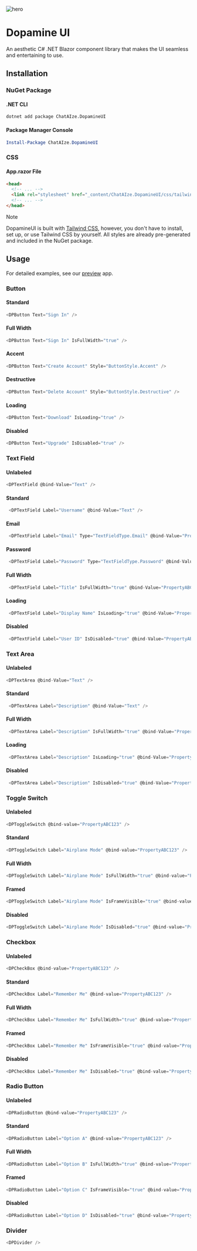 ![hero](https://github.com/chataize/dopamine-ui/assets/124832798/302f8f3b-73e0-40b3-82ce-d9997bfb0a88)

# Dopamine UI
An aesthetic C# .NET Blazor component library that makes the UI seamless and entertaining to use.

## Installation
### NuGet Package
#### .NET CLI
```bash
dotnet add package ChatAIze.DopamineUI
```
#### Package Manager Console
```powershell
Install-Package ChatAIze.DopamineUI
```
### CSS
#### App.razor File
```html
<head>
  <!-- ... -->
  <link rel="stylesheet" href="_content/ChatAIze.DopamineUI/css/tailwind.css">
  <!-- ... -->
</head>
```
> [!NOTE]
> DopamineUI is built with [Tailwind CSS](https://tailwindcss.com), however, you don't have to install, set up, or use Tailwind CSS by yourself. All styles are already pre-generated and included in the NuGet package.

## Usage
For detailed examples, see our [preview](https://github.com/chataize/dopamine-ui/blob/main/preview/Components/Pages/Home.razor) app.
### Button
#### Standard
```cs
<DPButton Text="Sign In" />
```
#### Full Width
```cs
<DPButton Text="Sign In" IsFullWidth="true" />
```
#### Accent
```cs
<DPButton Text="Create Account" Style="ButtonStyle.Accent" />
```
#### Destructive
```cs
<DPButton Text="Delete Account" Style="ButtonStyle.Destructive" />
```
#### Loading
```cs
<DPButton Text="Download" IsLoading="true" />
```
#### Disabled
```cs
<DPButton Text="Upgrade" IsDisabled="true" />
```
### Text Field
#### Unlabeled
```cs
<DPTextField @bind-Value="Text" />
```
#### Standard
```cs
 <DPTextField Label="Username" @bind-Value="Text" />
```
#### Email
```cs
 <DPTextField Label="Email" Type="TextFieldType.Email" @bind-Value="PropertyABC123" />
```
#### Password
```cs
 <DPTextField Label="Password" Type="TextFieldType.Password" @bind-Value="PropertyABC123" />
```
#### Full Width
```cs
 <DPTextField Label="Title" IsFullWidth="true" @bind-Value="PropertyABC123" />
```
#### Loading
```cs
 <DPTextField Label="Display Name" IsLoading="true" @bind-Value="PropertyABC123" />
```
#### Disabled
```cs
 <DPTextField Label="User ID" IsDisabled="true" @bind-Value="PropertyABC123" />
```
### Text Area
#### Unlabeled
```cs
<DPTextArea @bind-Value="Text" />
```
#### Standard
```cs
 <DPTextArea Label="Description" @bind-Value="Text" />
```
#### Full Width
```cs
 <DPTextArea Label="Description" IsFullWidth="true" @bind-Value="PropertyABC123" />
```
#### Loading
```cs
 <DPTextArea Label="Description" IsLoading="true" @bind-Value="PropertyABC123" />
```
#### Disabled
```cs
 <DPTextArea Label="Description" IsDisabled="true" @bind-Value="PropertyABC123" />
```
### Toggle Switch
#### Unlabeled
```cs
<DPToggleSwitch @bind-value="PropertyABC123" />
```
#### Standard
```cs
<DPToggleSwitch Label="Airplane Mode" @bind-value="PropertyABC123" />
```
#### Full Width
```cs
<DPToggleSwitch Label="Airplane Mode" IsFullWidth="true" @bind-value="PropertyABC123" />
```
#### Framed
```cs
<DPToggleSwitch Label="Airplane Mode" IsFrameVisible="true" @bind-value="PropertyABC123" />
```
#### Disabled
```cs
<DPToggleSwitch Label="Airplane Mode" IsDisabled="true" @bind-value="PropertyABC123" />
```
### Checkbox
#### Unlabeled
```cs
<DPCheckBox @bind-value="PropertyABC123" />
```
#### Standard
```cs
<DPCheckBox Label="Remember Me" @bind-value="PropertyABC123" />
```
#### Full Width
```cs
<DPCheckBox Label="Remember Me" IsFullWidth="true" @bind-value="PropertyABC123" />
```
#### Framed
```cs
<DPCheckBox Label="Remember Me" IsFrameVisible="true" @bind-value="PropertyABC123" />
```
#### Disabled
```cs
<DPCheckBox Label="Remember Me" IsDisabled="true" @bind-value="PropertyABC123" />
```
### Radio Button
#### Unlabeled
```cs
<DPRadioButton @bind-value="PropertyABC123" />
```
#### Standard
```cs
<DPRadioButton Label="Option A" @bind-value="PropertyABC123" />
```
#### Full Width
```cs
<DPRadioButton Label="Option B" IsFullWidth="true" @bind-value="PropertyABC123" />
```
#### Framed
```cs
<DPRadioButton Label="Option C" IsFrameVisible="true" @bind-value="PropertyABC123" />
```
#### Disabled
```cs
<DPRadioButton Label="Option D" IsDisabled="true" @bind-value="PropertyABC123" />
```
### Divider
```cs
<DPDivider />
```
